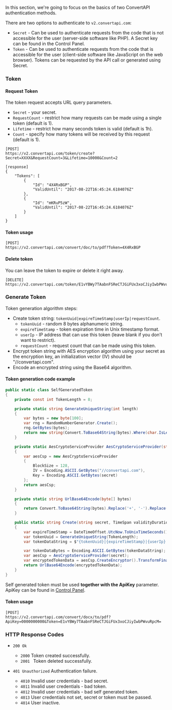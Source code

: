 In this section, we're going to focus on the basics of two ConvertAPI authentication methods.

There are two options to authenticate to `v2.convertapi.com`:

* `Secret` - Can be used to authenticate requests from the code that is not accessible for the user (server-side software like PHP). A Secret key can be found in the Control Panel.
* `Token` - Can be used to authenticate requests from the code that is accessible for the user (client-side software like JavaScript on the web browser). Tokens can be requested by the API call or generated using Secret.

### Token

#### Request Token

The token request accepts URL query parameters.

* `Secret` - your secret.
* `RequestCount` - restrict how many requests can be made using a single token (default is 1).
* `Lifetime` - restrict how many seconds token is valid (default is 1h).
* `Count` - specify how many tokens will be received by this request (default is 1).

```
[POST] 
https://v2.convertapi.com/token/create?Secret=XXXX&RequestCount=3&Lifetime=10000&Count=2
```
```
[response]
{
    "Tokens": [
        {
            "Id": "4X4RxBGP",
            "ValidUntil": "2017-08-22T16:45:24.6184076Z"
        },
        {
            "Id": "mKRuP5zW",
            "ValidUntil": "2017-08-22T16:45:24.6184076Z"
        }
    ]
}
```
#### Token usage
```
[POST] 
https://v2.convertapi.com/convert/doc/to/pdf?Token=4X4RxBGP
```
#### Delete token
You can leave the token to expire or delete it right away.
```
[DELETE] 
https://v2.convertapi.com/token/E1vYBWy7TAabnFSReCTJGiFUx3xoCJiyIwbPWvuRpcM=
```
### Generate Token
Token generation algorithm steps:

* Create token string: `tokenUuid|expireTimeStamp|userIp|requestCount`.
  - `tokenUuid` - random 8 bytes alphanumeric string.
  - `expireTimeStamp` - token expiration time in Unix timestamp format.
  - `userIp` - IP address that can use this token (leave blank if you don’t want to restrict).
  - `requestCount` - request count that can be made using this token.
* Encrypt token string with AES encryption algorithm using your secret as the encryption key, an initialization vector (IV) should be "//convertapi.com".
* Encode an encrypted string using the Base64 algorithm.

#### Token generation code example
```csharp
public static class SelfGeneratedToken
{
    private const int TokenLength = 8;

    private static string GenerateUniqueString(int length)
    {
        var bytes = new byte[100];
        var rng = RandomNumberGenerator.Create();
        rng.GetBytes(bytes);
        return new string(Convert.ToBase64String(bytes).Where(char.IsLetterOrDigit).Take(length).ToArray());
    }

    private static AesCryptoServiceProvider AesCryptoServiceProvider(string secret)
    {
        var aesCsp = new AesCryptoServiceProvider
        {
            BlockSize = 128,
            IV = Encoding.ASCII.GetBytes("//convertapi.com"),
            Key = Encoding.ASCII.GetBytes(secret)
        };
        return aesCsp;
    }

    private static string UrlBase64Encode(byte[] bytes)
    {
        return Convert.ToBase64String(bytes).Replace('+', '-').Replace('/', '_').TrimEnd('=');
    }

    public static string Create(string secret, TimeSpan validityDuration, string userIp, int? requestCount)
    {
        var expireTimeStamp = DateTimeOffset.UtcNow.ToUnixTimeSeconds() + validityDuration.TotalSeconds;
        var tokenUuid = GenerateUniqueString(TokenLength);
        var tokenDataString = $"{tokenUuid}|{expireTimeStamp}|{userIp}|{requestCount}";

        var tokenDataBytes = Encoding.ASCII.GetBytes(tokenDataString);
        var aesCsp = AesCryptoServiceProvider(secret);
        var encryptedTokenData = aesCsp.CreateEncryptor().TransformFinalBlock(tokenDataBytes, 0, tokenDataBytes.Length);
        return UrlBase64Encode(encryptedTokenData);
    }
}
```
Self generated token must be used **together with the ApiKey** parameter. ApiKey can be found in [Control Panel](https://www.convertapi.com/a).
#### Token usage
```
[POST] 
https://v2.convertapi.com/convert/docx/to/pdf?ApiKey=0000000000&Token=E1vYBWy7TAabnFSReCTJGiFUx3xoCJiyIwbPWvuRpcM=
```
### HTTP Response Codes
* `200 Ok` 
  * `2000` Token created successfully.
  * `2001 ` Token deleted successfully.
  
* `401 Unauthorized` Authentication failure. 
  * `4010` Invalid user credentials - bad secret.
  * `4011` Invalid user credentials - bad token.
  * `4012` Invalid user credentials - bad self generated token.
  * `4013` User credentials not set, secret or token must be passed.
  * `4014` User inactive.
